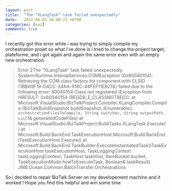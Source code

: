 ```yaml
---
layout: post
title:  "The “XLangTask” task failed unexpectedly"
date:   2012-08-03 20:00:23 +0700
categories: [eai]
comments: true
---
```

I recently got this error while i was trying to simply compile my orchestration projet so what i’ve done is i tried to change the project target, plateforme, and i got again and again the same error even with an empty new orchestration.

> Error 2The “XLangTask” task failed unexpectedly.
> System.Runtime.InteropServices.COMException (0x80040154): Retrieving the COM class factory for component with
> CLSID {1BBA9F19-D4CC-34AA-918C-44FEF11E8274} failed due to the following error: 80040154 Class not registered (Exception from HRESULT: 0x80040154 (REGDB_E_CLASSNOTREG)).
> at Microsoft.VisualStudio.BizTalkProject.Compiler.XLangCompiler.Compile
> (BizTalkBuildSnapshot buildSnapshot, IEnumerable`1 orchestrationFilesToCompile, String switches, String outputPath,   
> List`1& generatedCodeFiles)
> at Microsoft.VisualStudio.BizTalkProject.BuildTasks.XLangTask.Execute()
> at Microsoft.Build.BackEnd.TaskExecutionHost.Microsoft.Build.BackEnd.ITaskExecutionHost.Execute()
> at Microsoft.Build.BackEnd.TaskBuilder.ExecuteInstantiatedTask(ITaskExecutionHost taskExecutionHost,
> TaskLoggingContext taskLoggingContext, TaskHost taskHost, ItemBucket bucket, TaskExecutionMode howToExecuteTask, Boolean& taskResult)
> JMB.Ocean.Common.BatchTransfer.Orchestrations

So i decided to repair BizTalk Server on my developement machine and it worked !
Hope you find this helpful and win some time
